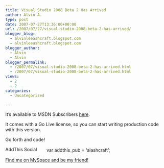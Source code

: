 ```yaml
---
title: Visual Studio 2008 Beta 2 Has Arrived
author: Alvin A.
type: post
date: 2007-07-27T13:36:00+00:00
url: /2007/07/27/visual-studio-2008-beta-2-has-arrived/
blogger_blog:
  - alvinleeashcraft.blogspot.com
  - alvinleeashcraft.blogspot.com
blogger_author:
  - Alvin
  - Alvin
blogger_permalink:
  - /2007/07/visual-studio-2008-beta-2-has-arrived.html
  - /2007/07/visual-studio-2008-beta-2-has-arrived.html
views:
  - 2
  - 2
categories:
  - Uncategorized

---
```

It&#8217;s available to MSDN Subscribers [here][1].

It comes with a Go Live license, so you can start writing production code with this version.

Go forth and code!

<!-- AddThis Bookmark Button BEGIN -->

  
<a href="http://www.addthis.com/bookmark.php" target="_blank"><img data-recalc-dims="1" loading="lazy" decoding="async" src="https://i0.wp.com/s9.addthis.com/button1-bm.gif?resize=125%2C16" alt="AddThis Social Bookmark Button" border="0" height="16" width="125" /></a> var addthis_pub = &#8216;alashcraft&#8217;;  
<!-- AddThis Bookmark Button END -->

<div class="blogger-post-footer">
  <a href="http://www.myspace.com/alvinashcraft">Find me on MySpace and be my friend!</a></p>
</div>

 [1]: http://msdn.microsoft.com/subscriptions/